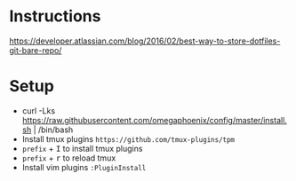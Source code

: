 # Instructions
https://developer.atlassian.com/blog/2016/02/best-way-to-store-dotfiles-git-bare-repo/

# Setup
* curl -Lks https://raw.githubusercontent.com/omegaphoenix/config/master/install.sh | /bin/bash
* Install tmux plugins `https://github.com/tmux-plugins/tpm`
* `prefix` + <kbd>I</kbd> to install tmux plugins
* `prefix` + <kbd>r</kbd> to reload tmux 
* Install vim plugins `:PluginInstall`
